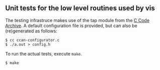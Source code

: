 Unit tests for the low level routines used by vis
-------------------------------------------------

The testing infrastruce makes use of the tap module from the
[C Code Archive](http://ccodearchive.net). A default configuration
file is provided, but can also be (re)generated as follows:

    $ cc ccan-configurator.c
    $ ./a.out > config.h

To run the actual tests, execute `make`.

    $ make
